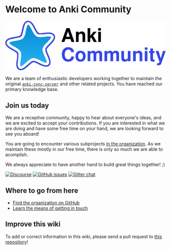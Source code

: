 # Welcome to Anki Community

![](anki_community.png)


We are a team of enthusiastic developers working together to maintain the original [`anki-sync-server`](/Projects/anki-sync-server/) and other related projects. You have reached our primary knowledge base.

## Join us today

We are a receptive community, happy to hear about everyone's ideas, and we are excited to accept your contributions. If you are interested in what we are doing and have some free time on your hand, we are looking forward to see you aboard!

You are going to encounter various subprojects [in the organization](https://github.com/ankicommunity/). As we maintain these mostly in our free time, there is only so much we are able to acomplish.

We always appreciate to have another hand to build great things together! ;)


[![Discourse](https://img.shields.io/discourse/users?server=https%3A%2F%2Fankicommunity.discourse.group%2F)](https://ankicommunity.discourse.group/) [![GitHub issues](https://img.shields.io/github/stars/ankicommunity?style=social)](https://github.com/ankicommunity) [![Gitter chat](https://badges.gitter.im/gitterHQ/gitter.png)](https://gitter.im/ankicommunity/community)

## Where to go from here

* [Find the organization on GitHub](https://github.com/ankicommunity/)
* [Learn the means of getting in touch](/How%20to%20contact%20us/our_forums/)

## Improve this wiki

To add or correct information in this wiki, please send a pull request to [this repository](https://github.com/ankicommunity/ankicommunity.github.io)!